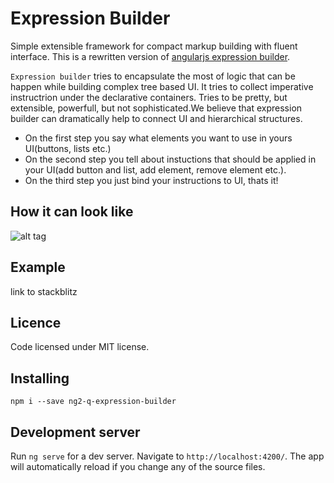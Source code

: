 # Expression Builder
Simple extensible framework for compact markup building with fluent interface.
This is a rewritten version of [angularjs expression builder](https://github.com/vkorolev/expression-builder).

`Expression builder` tries to encapsulate the most of logic that can be happen while building complex tree based UI. 
It tries to collect imperative instructrion under the declarative containers. Tries to be pretty, but extensible, powerfull, but not sophisticated.We believe that expression builder can dramatically help to connect UI and hierarchical structures. 
* On the first step you say what elements you want to use in yours UI(buttons, lists etc.)
* On the second step you tell about instuctions that should be applied in your UI(add button and list, add element, remove element etc.). 
* On the third step you just bind your instructions to UI, thats it!

## How it can look like
![alt tag](https://github.com/vkorolev/expression-builder/blob/master/assets/example.png?raw=true)

## Example
link to stackblitz

## Licence
Code licensed under MIT license.

## Installing
`npm i --save ng2-q-expression-builder`

## Development server

Run `ng serve` for a dev server. Navigate to `http://localhost:4200/`. The app will automatically reload if you change any of the source files.
